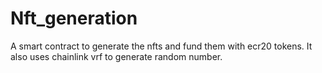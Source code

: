 # Nft_generation
A smart contract to generate the nfts and fund them with ecr20 tokens. It also uses chainlink vrf to generate random number.

